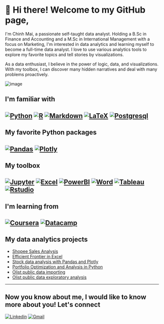 # 👋 Hi there! Welcome to my GitHub page,

I'm Chinh Mai, a passionate self-taught data analyst. Holding a B.Sc in Finance and Accounting and a M.Sc in International Management with a focus on Marketing, I'm interested in data analytics and learning myself to become a full-time data analyst. I love to use various analytics tools to explore my favorite topics and tell stories by visualizations. 

As a data enthusiast, I believe in the power of logic, data, and visualizations. With my toolbox, I can discover many hidden narratives and deal with many problems proactively.

![image](https://user-images.githubusercontent.com/89245616/179814680-d4485941-1bf9-4610-821a-76497ab33f69.png)

## I'm familiar with

[![Python](https://img.shields.io/badge/Python-FFD43B?style=for-the-badge&logo=python&logoColor=blue)](https://www.python.org/)
[![R](https://img.shields.io/badge/R-276DC3?style=for-the-badge&logo=r&logoColor=white)](https://www.r-project.org/)
[![Markdown](https://img.shields.io/badge/Markdown-000000?style=for-the-badge&logo=markdown&logoColor=white)](https://www.markdownguide.org/)
[![LaTeX](https://img.shields.io/badge/LaTeX-47A141?style=for-the-badge&logo=LaTeX&logoColor=white)](https://www.latex-project.org/)
[![Postgresql](https://img.shields.io/badge/PostgreSQL-316192?style=for-the-badge&logo=postgresql&logoColor=white)](https://www.postgresql.org/)
---

## My favorite Python packages

[![Pandas](https://img.shields.io/badge/Pandas-2C2D72?style=for-the-badge&logo=pandas&logoColor=white)](https://pandas.pydata.org/)
[![Plotly](https://img.shields.io/badge/Plotly-239120?style=for-the-badge&logo=plotly&logoColor=white)](https://plotly.com/)
---

## My toolbox

[![Jupyter](https://img.shields.io/badge/Jupyter-F37626.svg?&style=for-the-badge&logo=Jupyter&logoColor=white)](https://jupyter.org/)
[![Excel](https://img.shields.io/badge/Microsoft_Excel-217346?style=for-the-badge&logo=microsoft-excel&logoColor=white)](https://www.microsoft.com/en-us/microsoft-365/excel)
[![PowerBI](https://img.shields.io/badge/PowerBI-F2C811?style=for-the-badge&logo=Power%20BI&logoColor=white)](https://powerbi.microsoft.com/en-au/)
[![Word](https://img.shields.io/badge/Microsoft_Word-2B579A?style=for-the-badge&logo=microsoft-word&logoColor=white)](https://www.microsoft.com/en-us/microsoft-365/word)
[![Tableau](https://img.shields.io/badge/Tableau-E97627?style=for-the-badge&logo=Tableau&logoColor=white)](https://public.tableau.com/app/profile/chinh.mai#!/?newProfile=&activeTab=0)
[![Rstudio](https://img.shields.io/badge/RStudio-75AADB?style=for-the-badge&logo=RStudio&logoColor=white)](https://www.rstudio.com/)
---

## I'm learning from

[![Coursera](https://img.shields.io/badge/Coursera-0056D2?style=for-the-badge&logo=Coursera&logoColor=white)](https://www.coursera.org/user/26659c171c685db1fbfaae941bcb0b7d)
[![Datacamp](https://img.shields.io/badge/Datacamp-05192D?style=for-the-badge&logo=datacamp&logoColor=65FF8F)](https://app.datacamp.com/profile/chinhmaiwork)
---

## My data analytics projects 

* [Shopee Sales Analysis](https://chinhmaigit.github.io/Project-Excel-1/)
* [Efficient Frontier in Excel](https://chinhmaigit.github.io/Project-Excel-2/)
* [Stock data analysis with Pandas and Plotly](https://chinhmaigit.github.io/Project-Python-1/)
* [Portfolio Optimization and Analysis in Python](https://chinhmaigit.github.io/Project-Python-2/)
* [Olist public data importing](https://chinhmaigit.github.io/Project-SQL-1/)
* [Olist public data exploratory analysis](https://chinhmaigit.github.io/Project-SQL-2/) 
---

## Now you know about me, I would like to know more about you! Let's connect

[![Linkedin](https://img.shields.io/badge/LinkedIn-0077B5?style=for-the-badge&logo=linkedin&logoColor=white)](https://www.linkedin.com/in/chinhxuan/)
[![Gmail](https://img.shields.io/badge/Gmail-D14836?style=for-the-badge&logo=gmail&logoColor=white)](mailto:chinhmai.work@gmail.com)

<!---
ChinhMaiGit/ChinhMaiGit is a ✨ special ✨ repository because its `README.md` (this file) appears on your GitHub profile.
You can click the Preview link to take a look at your changes.
--->
